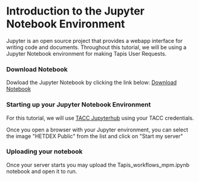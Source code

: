 Introduction to the Jupyter Notebook Environment
===


Jupyter is an open source project that provides a webapp interface for writing code and documents. Throughout this tutorial, we will be using a Jupyter Notebook environment for making Tapis User Requests. 

### Download Notebook

Dowload the Jupyter Notebook by clicking the link below:
[Download Notebook](./block1/Tapis_workflows_mpm.ipynb)

### Starting up your Jupyter Notebook Environment

For this tutorial, we will use [TACC Jupyterhub](https://jupyter.tacc.cloud) using your TACC credentials. 

Once you open a browser with your Jupyter environment, you can select the image "HETDEX Public" from the list and click on "Start my server"

### Uploading your notebook

Once your server starts you may upload the Tapis_workflows_mpm.ipynb notebook and open it to run. 




